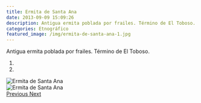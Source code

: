 ```yaml
---
title: Ermita de Santa Ana
date: 2013-09-09 15:09:26
description: Antigua ermita poblada por frailes. Término de El Toboso.
categories: Etnográfico
featured_image: /img/ermita-de-santa-ana-1.jpg
---
```



Antigua ermita poblada por frailes. Término de El Toboso.

<div id="myCarousel" class="carousel slide" df-ride="carousel">
  <!-- Indicators -->
  <ol class="carousel-indicators">
    <li df-target="#myCarousel" df-slide-to="0" class="active"></li>
    <li df-target="#myCarousel" df-slide-to="1"></li>
  </ol>
  <!-- Wrapper for slides -->
  <div class="carousel-inner" role="listbox">
    <div class="item active">
      <img src="/img/ermita-de-santa-ana-1.jpg" alt="Ermita de Santa Ana">
    </div>
    <div class="item">
      <img src="/img/ermita-de-santa-ana-2.jpg" alt="Ermita de Santa Ana">
    </div>
  <!-- Left and right controls -->
  <a class="left carousel-control" href="#myCarousel" role="button" df-slide="prev">
    <span class="glyphicon glyphicon-chevron-left" aria-hidden="true"></span>
    <span class="sr-only">Previous</span>
  </a>
  <a class="right carousel-control" href="#myCarousel" role="button" df-slide="next">
    <span class="glyphicon glyphicon-chevron-right" aria-hidden="true"></span>
    <span class="sr-only">Next</span>
  </a>
</div>
